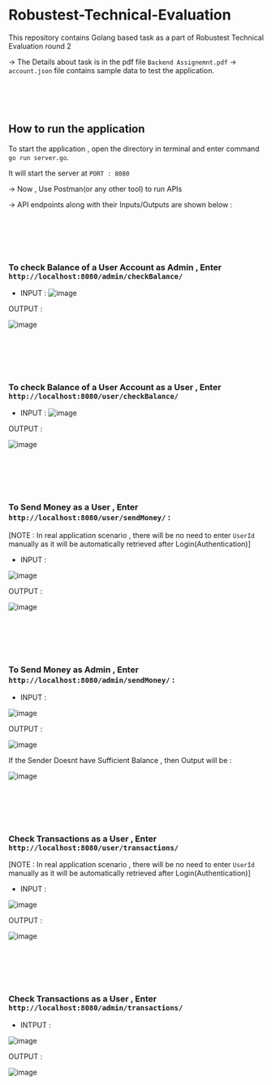 # Robustest-Technical-Evaluation
This repository contains Golang based task as a part of Robustest Technical Evaluation round 2

-> The Details about task is in the pdf file `Backend Assignemnt.pdf` 
-> `account.json` file contains sample data to test the application.

<br><br><br>
## How to run the application

To start the application , open the directory in terminal and enter command `go run server.go`.

It will start the server at `PORT : 8080`

-> Now , Use Postman(or any other tool) to run APIs

-> API endpoints along with their Inputs/Outputs are shown below :

<br><br><br><br>
### To check Balance of a User Account as Admin , Enter `http://localhost:8080/admin/checkBalance/` 

* INPUT : 
![image](https://user-images.githubusercontent.com/71756168/210740406-dc375dce-ff09-4c69-8e48-f4f5c38e67f2.png)


OUTPUT : 

![image](https://user-images.githubusercontent.com/71756168/210740632-bbb62195-2c3f-450e-9563-5c5d17d3736a.png)



<br><br><br><br>
### To check Balance of a User Account as a User , Enter `http://localhost:8080/user/checkBalance/` 

* INPUT :
![image](https://user-images.githubusercontent.com/71756168/210741042-2181b2c5-e01b-4b65-9c62-99a103e58e4c.png)

OUTPUT : 

![image](https://user-images.githubusercontent.com/71756168/210741118-4a4438a4-ba91-40b1-a1c4-ab9fd118af23.png)




<br><br><br><br>
### To Send Money as a User , Enter `http://localhost:8080/user/sendMoney/` :


[NOTE : In real application scenario , there will be no need to enter `UserId` manually as it will be automatically retrieved after Login(Authentication)]

* INPUT : 

![image](https://user-images.githubusercontent.com/71756168/210741969-4e5f9784-925a-4268-9404-6d50e0cf1eb9.png)


OUTPUT : 

![image](https://user-images.githubusercontent.com/71756168/210742095-25b02936-b4c5-46ba-bc98-f5fedab0208a.png)




<br><br><br><br>
### To Send Money as Admin , Enter `http://localhost:8080/admin/sendMoney/` :

* INPUT : 

![image](https://user-images.githubusercontent.com/71756168/210742480-5f9c80db-3346-4eb4-ab43-a2f547a5b4f6.png)

OUTPUT : 

![image](https://user-images.githubusercontent.com/71756168/210742561-f9c323d2-a39d-45bf-a5a9-fd94ff6cb699.png)

If the Sender Doesnt have Sufficient Balance , then Output will be :

![image](https://user-images.githubusercontent.com/71756168/210742751-9b9bc64c-9e81-48ee-b429-fe13728b2a4b.png)



<br><br><br><br>
### Check Transactions as a User , Enter `http://localhost:8080/user/transactions/`

[NOTE : In real application scenario , there will be no need to enter `UserId` manually as it will be automatically retrieved after Login(Authentication)]

* INPUT : 

![image](https://user-images.githubusercontent.com/71756168/210743173-bbc9346f-81f4-4a94-9283-0a56a215b83a.png)


   OUTPUT : 
   
   ![image](https://user-images.githubusercontent.com/71756168/210744173-f4124d78-cda8-4c98-9071-b078ce8fe75e.png)


<br><br><br><br>
### Check Transactions as a User , Enter `http://localhost:8080/admin/transactions/`

* INTPUT : 
 
 ![image](https://user-images.githubusercontent.com/71756168/210744611-39839c2e-b4be-4a1b-95c5-c7e4e6dc0ad6.png)

  OUTPUT : 
  
  ![image](https://user-images.githubusercontent.com/71756168/210744743-b6e0c413-ffa6-42e2-80a6-6c9183934728.png)

